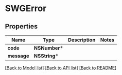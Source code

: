 # SWGError

## Properties
Name | Type | Description | Notes
------------ | ------------- | ------------- | -------------
**code** | **NSNumber*** |  | 
**message** | **NSString*** |  | 

[[Back to Model list]](../README.md#documentation-for-models) [[Back to API list]](../README.md#documentation-for-api-endpoints) [[Back to README]](../README.md)



